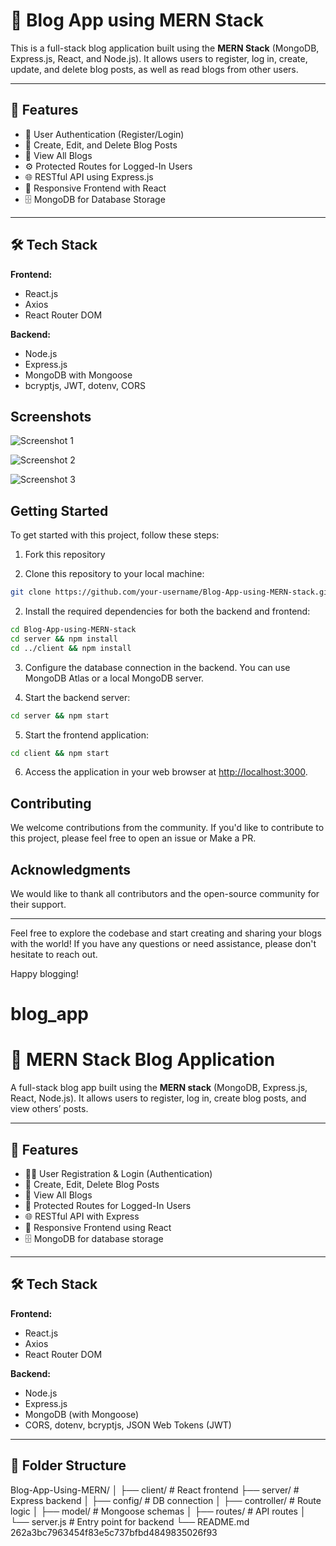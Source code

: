  # 📝 Blog App using MERN Stack

This is a full-stack blog application built using the **MERN Stack** (MongoDB, Express.js, React, and Node.js). It allows users to register, log in, create, update, and delete blog posts, as well as read blogs from other users.

---

## 🚀 Features

- 🔐 User Authentication (Register/Login)
- 📝 Create, Edit, and Delete Blog Posts
- 📄 View All Blogs
- ⚙️ Protected Routes for Logged-In Users
- 🌐 RESTful API using Express.js
- 🎨 Responsive Frontend with React
- 🗄️ MongoDB for Database Storage

---

## 🛠️ Tech Stack

**Frontend:**
- React.js
- Axios
- React Router DOM

**Backend:**
- Node.js
- Express.js
- MongoDB with Mongoose
- bcryptjs, JWT, dotenv, CORS


## Screenshots

![Screenshot 1](https://user-images.githubusercontent.com/67452985/172217325-4378400e-60a0-4364-aadb-89e900886a1c.png)

![Screenshot 2](https://user-images.githubusercontent.com/67452985/172217368-76264e6e-8373-484d-9cd0-3af5920754b1.png)

![Screenshot 3](https://user-images.githubusercontent.com/67452985/172217649-238abde0-1b29-40fe-a46e-1b5bb03678c8.png)

## Getting Started

To get started with this project, follow these steps:

1. Fork this repository

1. Clone this repository to your local machine:

```bash
git clone https://github.com/your-username/Blog-App-using-MERN-stack.git
```

2. Install the required dependencies for both the backend and frontend:

```bash
cd Blog-App-using-MERN-stack
cd server && npm install
cd ../client && npm install
```

3. Configure the database connection in the backend. You can use MongoDB Atlas or a local MongoDB server.

4. Start the backend server:

```bash
cd server && npm start
```

5. Start the frontend application:

```bash
cd client && npm start
```


6. Access the application in your web browser at [http://localhost:3000](http://localhost:3000).

## Contributing

We welcome contributions from the community. If you'd like to contribute to this project, please feel free to open an issue or Make a PR.


## Acknowledgments

We would like to thank all contributors and the open-source community for their support.

---

Feel free to explore the codebase and start creating and sharing your blogs with the world! If you have any questions or need assistance, please don't hesitate to reach out.

Happy blogging!

# blog_app
# 📝 MERN Stack Blog Application

A full-stack blog app built using the **MERN stack** (MongoDB, Express.js, React, Node.js). It allows users to register, log in, create blog posts, and view others’ posts.

---

## 🚀 Features

- 🧑‍💻 User Registration & Login (Authentication)
- 📝 Create, Edit, Delete Blog Posts
- 📄 View All Blogs
- 🔐 Protected Routes for Logged-In Users
- 🌐 RESTful API with Express
- 🎨 Responsive Frontend using React
- 🗄️ MongoDB for database storage

---

## 🛠️ Tech Stack

**Frontend:**
- React.js
- Axios
- React Router DOM

**Backend:**
- Node.js
- Express.js
- MongoDB (with Mongoose)
- CORS, dotenv, bcryptjs, JSON Web Tokens (JWT)

---

## 📁 Folder Structure
Blog-App-Using-MERN/ │ ├── client/              # React frontend ├── server/              # Express backend │   ├── config/          # DB connection │   ├── controller/      # Route logic │   ├── model/           # Mongoose schemas │   ├── routes/          # API routes │   └── server.js        # Entry point for backend └── README.md
 262a3bc7963454f83e5c737bfbd4849835026f93
